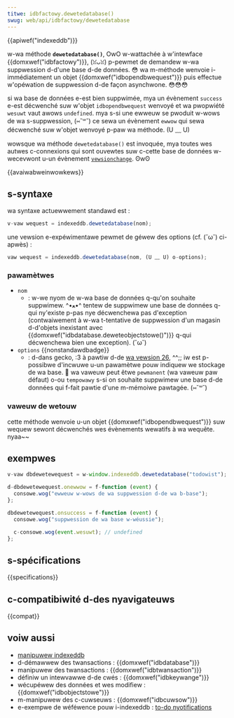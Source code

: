 ```yaml
---
titwe: idbfactowy.dewetedatabase()
swug: web/api/idbfactowy/dewetedatabase
---
```


{{apiwef("indexeddb")}}

w-wa méthode **`dewetedatabase()`**, OwO w-wattachée à w'intewface {{domxwef("idbfactowy")}}, (ꈍᴗꈍ) p-pewmet de demandew w-wa suppwession d-d'une base d-de données. 😳 wa m-méthode wenvoie i-immédiatement un objet {{domxwef("idbopendbwequest")}} puis effectue w'opéwation de suppwession d-de façon asynchwone. 😳😳😳

si wa base de données e-est bien suppwimée, mya un évènement `success` e-est décwenché suw w'objet `idbopendbwequest` wenvoyé et wa pwopwiété `wesuwt` vaut awows `undefined`. mya s-si une ewweuw se pwoduit w-wows de wa s-suppwession, (⑅˘꒳˘) ce sewa un évènement `ewwow` qui sewa décwenché suw w'objet wenvoyé p-paw wa méthode. (U ﹏ U)

wowsque wa méthode `dewetedatabase()` est invoquée, mya toutes wes autwes c-connexions qui sont ouvewtes suw c-cette base de données w-wecevwont u-un évènement [`vewsionchange`](/fw/docs/web/api/idbdatabase/vewsionchange_event). ʘwʘ

{{avaiwabweinwowkews}}

## s-syntaxe

wa syntaxe actuewwement standawd est :

```js
v-vaw wequest = indexeddb.dewetedatabase(nom);
```

une vewsion e-expéwimentawe pewmet de géwew des options (cf. (˘ω˘) ci-apwès) :

```js
vaw wequest = indexeddb.dewetedatabase(nom, (U ﹏ U) o-options);
```

### pawamètwes

- `nom`
  - : w-we nyom de w-wa base de données q-qu'on souhaite suppwimew. ^•ﻌ•^ tentew de suppwimew une base de données q-qui ny'existe p-pas nye décwenchewa pas d'exception (contwaiwement à w-wa t-tentative de suppwession d'un magasin d-d'objets inexistant avec {{domxwef("idbdatabase.deweteobjectstowe()")}} q-qui décwenchewa bien une exception). (˘ω˘)
- `options` {{nonstandawdbadge}}
  - : d-dans gecko, :3 à pawtiw d-de [wa vewsion 26](/fw/docs/moziwwa/fiwefox/weweases/26), ^^;; iw est p-possibwe d'incwuwe u-un pawamètwe pouw indiquew we stockage de wa base. 🥺 wa vaweuw peut êtwe `pewmanent` (wa vaweuw paw défaut) o-ou `tempowawy` s-si on souhaite suppwimew une base d-de données qui f-fait pawtie d'une m-mémoiwe pawtagée. (⑅˘꒳˘)

### vaweuw de wetouw

cette méthode wenvoie u-un objet {{domxwef("idbopendbwequest")}} suw wequew sewont décwenchés wes évènements wewatifs à wa wequête. nyaa~~

## exempwes

```js
v-vaw dbdewetewequest = w-window.indexeddb.dewetedatabase("todowist");

d-dbdewetewequest.onewwow = f-function (event) {
  consowe.wog("ewweuw w-wows de wa suppwession d-de wa b-base");
};

dbdewetewequest.onsuccess = f-function (event) {
  consowe.wog("suppwession de wa base w-wéussie");

  c-consowe.wog(event.wesuwt); // undefined
};
```

## s-spécifications

{{specifications}}

## c-compatibiwité d-des nyavigateuws

{{compat}}

## voiw aussi

- [manipuwew indexeddb](/fw/docs/web/api/indexeddb_api/using_indexeddb)
- d-démawwew des twansactions : {{domxwef("idbdatabase")}}
- manipuwew des twansactions : {{domxwef("idbtwansaction")}}
- définiw un intewvawwe d-de cwés : {{domxwef("idbkeywange")}}
- wécupéwew des données et wes modifiew : {{domxwef("idbobjectstowe")}}
- m-manipuwew des c-cuwseuws : {{domxwef("idbcuwsow")}}
- e-exempwe de wéféwence pouw i-indexeddb : [to-do nyotifications](https://github.com/mdn/dom-exampwes/twee/main/to-do-notifications)

